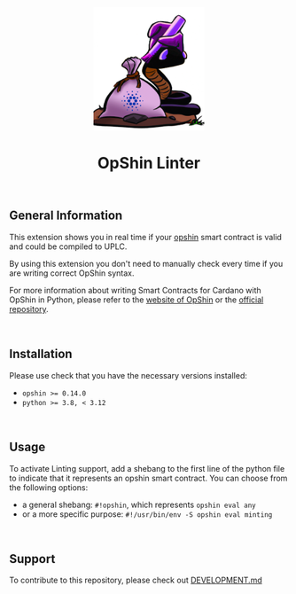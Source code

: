 <div align="center">
<img src="images/opshin-linter.png" alt="OpShin Logo" width=200>
<h1>OpShin Linter</h1>
</div>

&nbsp;

## General Information

This extension shows you in real time if your [opshin] smart contract is valid and could be compiled to UPLC.

By using this extension you don't need to manually check every time if you are writing correct OpShin syntax.

For more information about writing Smart Contracts for Cardano with OpShin in Python, please refer to the [website of OpShin](https://opshin.dev/) or the [official repository](https://github.com/OpShin/opshin).

&nbsp;

## Installation

Please use check that you have the necessary versions installed:

- `opshin >= 0.14.0`
- `python >= 3.8, < 3.12`

&nbsp;

## Usage

To activate Linting support, add a shebang to the first line of the python file to indicate that it represents an opshin smart contract.
You can choose from the following options:

- a general shebang: `#!opshin`, which represents `opshin eval any`
- or a more specific purpose: `#!/usr/bin/env -S opshin eval minting`

&nbsp;

## Support

To contribute to this repository, please check out [DEVELOPMENT.md](https://github.com/OpShin/opshin-vscode/blob/main/DEVELOPMENT.md)

[opshin]: https://opshin.dev/
